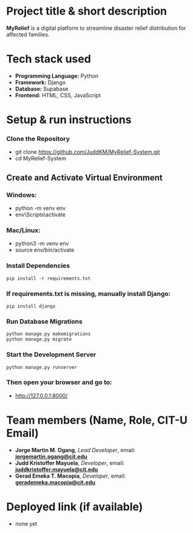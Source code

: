 # Project title & short description

**MyRelief** is a digital platform to streamline disaster relief distribution for affected families.

# Tech stack used

- **Programming Language:** Python  
- **Framework:** Django  
- **Database:** Supabase  
- **Frontend:** HTML, CSS, JavaScript 

# Setup & run instructions
### Clone the Repository
- git clone https://github.com/JuddKM/MyRelief-System.git
- cd MyRelief-System

## Create and Activate Virtual Environment
### Windows:
- python -m venv env
- env\Scripts\activate
### Mac/Linux:

- python3 -m venv env
- source env/bin/activate

### Install Dependencies
	pip install -r requirements.txt
### If requirements.txt is missing, manually install Django:
	pip install django

### Run Database Migrations
	python manage.py makemigrations
	python manage.py migrate

### Start the Development Server
	python manage.py runserver
### Then open your browser and go to: 
- http://127.0.0.1:8000/

# Team members (Name, Role, CIT-U Email)

- **Jorge Martin M. Ogang**, *Lead Developer*, email: **jorgemartin.ogang@cit.edu**
- **Judd Kristoffer Mayuela**, *Developer*, email: **juddkristoffer.mayuela@cit.edu**
- **Gerad Emeka T. Macopia**, *Developer*, email: **gerademeka.macopia@cit.edu**



# Deployed link (if available) 
- none yet
